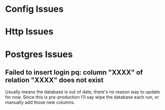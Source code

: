 # Config Issues

# Http Issues

# Postgres Issues

## Failed to insert login pq: column "XXXX" of relation "XXXX" does not exist
Usually means the database is out of date, there's no reason way to update for now. Since this is pre-production I'll say wipe the database each run, or manually add those new columns.